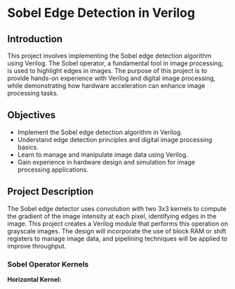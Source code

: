 # Sobel Edge Detection in Verilog

## Introduction

This project involves implementing the Sobel edge detection algorithm using Verilog. The Sobel operator, a fundamental tool in image processing, is used to highlight edges in images. The purpose of this project is to provide hands-on experience with Verilog and digital image processing, while demonstrating how hardware acceleration can enhance image processing tasks.

## Objectives

- Implement the Sobel edge detection algorithm in Verilog.
- Understand edge detection principles and digital image processing basics.
- Learn to manage and manipulate image data using Verilog.
- Gain experience in hardware design and simulation for image processing applications.

## Project Description

The Sobel edge detector uses convolution with two 3x3 kernels to compute the gradient of the image intensity at each pixel, identifying edges in the image. This project creates a Verilog module that performs this operation on grayscale images. The design will incorporate the use of block RAM or shift registers to manage image data, and pipelining techniques will be applied to improve throughput.

### Sobel Operator Kernels

**Horizontal Kernel:**

